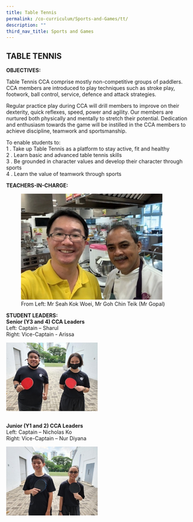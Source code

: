 ```yaml
---
title: Table Tennis
permalink: /co-curriculum/Sports-and-Games/tt/
description: ""
third_nav_title: Sports and Games
---
```

## TABLE TENNIS

**OBJECTIVES:**

Table Tennis CCA comprise mostly non-competitive groups of paddlers. CCA members are introduced to play techniques such as stroke play, footwork, ball control, service, defence and attack strategies.

Regular practice play during CCA will drill members to improve on their dexterity, quick reflexes, speed, power and agility. Our members are nurtured both physically and mentally to stretch their potential. Dedication and enthusiasm towards the game will be instilled in the CCA members to achieve discipline, teamwork and sportsmanship.

To enable students to:<br>
1 \.  Take up Table Tennis as a platform to stay active, fit and healthy<br>
2 \.  Learn basic and advanced table tennis skills<br>
3 \.  Be grounded in character values and develop their character through sports<br>
4 \.  Learn the value of teamwork through sports

**TEACHERS-IN-CHARGE:**

<figure>
<img src="/images/tt1.jpg" style="width:90%">
<figcaption>  From Left: Mr Seah Kok Woei, Mr Goh Chin Teik (Mr Gopal)
 </figcaption>
</figure>

**STUDENT LEADERS:**<br>
**Senior (Y3 and 4) CCA Leaders** <br>
Left: Captain – Sharul <br>
Right: Vice-Captain - Arissa

<img src="/images/tt2.jpg" style="width:49%" align=left>
<br clear="left"><br>

**Junior (Y1 and 2) CCA Leaders** <br>
Left: Captain – Nicholas Ko <br>
Right: Vice-Captain – Nur Diyana

<img src="/images/tt3.jpg" style="width:49%" align=left>
<br clear="left"><br>